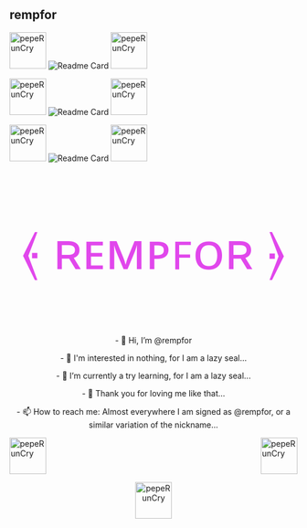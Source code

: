 ## rempfor

  <img src="https://cdn.discordapp.com/emojis/793341647114600448.gif?v=1" width="64px" height="64px" alt="pepeRunCry"></a>
![Readme Card](https://github-readme-stats.vercel.app/api?username=rempfor&show_icons=true&theme=radical)
    <img src="https://cdn.discordapp.com/emojis/793341647114600448.gif?v=1" width="64px" height="64px" alt="pepeRunCry"></a>

   <img src="https://cdn.discordapp.com/emojis/793341647114600448.gif?v=1" width="64px" height="64px" alt="pepeRunCry"></a>
![Readme Card](https://github-readme-stats.vercel.app/api/top-langs/?username=rempfor&show_icons=true&theme=radical)
      <img src="https://cdn.discordapp.com/emojis/793341647114600448.gif?v=1" width="64px" height="64px" alt="pepeRunCry"></a>
    
   <img src="https://cdn.discordapp.com/emojis/793341647114600448.gif?v=1" width="64px" height="64px" alt="pepeRunCry"></a>
![Readme Card](https://invidget.switchblade.xyz/XNSwR7T?theme=radical)
          <img src="https://cdn.discordapp.com/emojis/793341647114600448.gif?v=1" width="64px" height="64px" alt="pepeRunCry"></a>

<html>
<body>
<p align="center" style="color:#e147ec; font-size:90px"> ⦑ ʀᴇᴍᴘꜰᴏʀ ⦒</p>
  <p align="center"> - 👋 Hi, I’m @rempfor</p>
    <p align="center"> - 👀 I'm interested in nothing, for I am a lazy seal...</p>
      <p align="center"> - 🌱 I’m currently a try learning, for I am a lazy seal...</p>
        <p align="center"> - 💞️ Thank you for loving me like that...</p>
          <p align="center"> - 📫 How to reach me: Almost everywhere I am signed as @rempfor, or a similar variation of the nickname...</p>
            <a href="https://emoji.gg/emoji/3128-peperuncry"><img src="https://emoji.gg/assets/emoji/3128-peperuncry.gif" width="64px" height="64px" alt="pepeRunCry"></a>
              <a href="https://emoji.gg/emoji/3128-peperuncry"><img src="https://emoji.gg/assets/emoji/3128-peperuncry.gif" width="64px" height="64px" alt="pepeRunCry" align="right"></a>
  <p align="center">
    <img src="https://cdn.discordapp.com/emojis/793868644664213515.gif?v=1" width="64px" height="64px" alt="pepeRunCry" align="center"></a>
</body>
</html>
